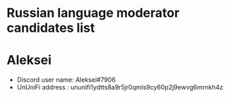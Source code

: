 # Russian language moderator candidates list

# Aleksei
- Discord user name: Aleksei#7906
- UnUniFi address : ununifi1ydtts8a9r5jr0qmls9cy60p2j9ewvg6mrnkh4z
